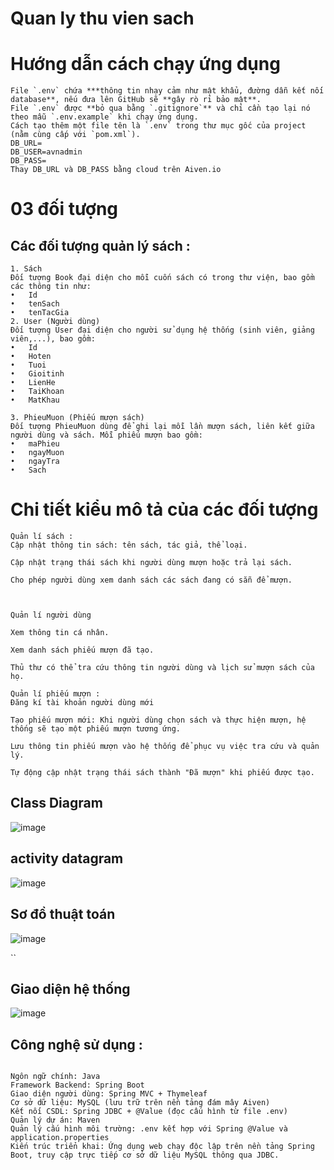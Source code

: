 # Quan ly thu vien sach 
# Hướng dẫn cách chạy ứng dụng
```
File `.env` chứa ***thông tin nhạy cảm như mật khẩu, đường dẫn kết nối database**, nếu đưa lên GitHub sẽ **gây rò rỉ bảo mật**.
File `.env` được **bỏ qua bằng `.gitignore`** và chỉ cần tạo lại nó theo mẫu `.env.example` khi chạy ứng dụng.
Cách tạo thêm một file tên là `.env` trong thư mục gốc của project (nằm cùng cấp với `pom.xml`).
DB_URL=
DB_USER=avnadmin
DB_PASS=
Thay DB_URL và DB_PASS bằng cloud trên Aiven.io
```


# 03 đối tượng


## Các đối tượng quản lý sách  : 
```
1. Sách
Đối tượng Book đại diện cho mỗi cuốn sách có trong thư viện, bao gồm các thông tin như:
•	Id 
•	tenSach
•	tenTacGia
2. User (Người dùng)
Đối tượng User đại diện cho người sử dụng hệ thống (sinh viên, giảng viên,...), bao gồm:
•	Id 
•	Hoten
•	Tuoi
•	Gioitinh
•	LienHe
•	TaiKhoan
•	MatKhau

3. PhieuMuon (Phiếu mượn sách)
Đối tượng PhieuMuon dùng để ghi lại mỗi lần mượn sách, liên kết giữa người dùng và sách. Mỗi phiếu mượn bao gồm:
•	maPhieu
•	ngayMuon
•	ngayTra
•	Sach 

```
# Chi tiết kiểu mô tả của các đối tượng
```
Quản lí sách : 
Cập nhật thông tin sách: tên sách, tác giả, thể loại.

Cập nhật trạng thái sách khi người dùng mượn hoặc trả lại sách.

Cho phép người dùng xem danh sách các sách đang có sẵn để mượn.



Quản lí người dùng

Xem thông tin cá nhân.

Xem danh sách phiếu mượn đã tạo.

Thủ thư có thể tra cứu thông tin người dùng và lịch sử mượn sách của họ.

Quản lí phiếu mượn :
Đăng kí tài khoản người dùng mới

Tạo phiếu mượn mới: Khi người dùng chọn sách và thực hiện mượn, hệ thống sẽ tạo một phiếu mượn tương ứng.

Lưu thông tin phiếu mượn vào hệ thống để phục vụ việc tra cứu và quản lý.

Tự động cập nhật trạng thái sách thành "Đã mượn" khi phiếu được tạo.
```

## Class Diagram
![image](https://github.com/user-attachments/assets/4230702c-3deb-4d8d-847f-70bdb002ccbe)


## activity datagram 

![image](https://github.com/user-attachments/assets/517af5d5-7f59-4415-bba5-61a0efcdaaf9)

                 
## Sơ đồ thuật toán
![image](https://github.com/user-attachments/assets/d10beff7-8871-4a66-9715-d6c1ff3a5734)

``

 
## Giao diện hệ thống 
![image](https://github.com/user-attachments/assets/b15ac7ab-ace9-46c6-878b-807c38b5dc25)


## Công nghệ sử dụng : 
```

Ngôn ngữ chính: Java
Framework Backend: Spring Boot
Giao diện người dùng: Spring MVC + Thymeleaf
Cơ sở dữ liệu: MySQL (lưu trữ trên nền tảng đám mây Aiven)
Kết nối CSDL: Spring JDBC + @Value (đọc cấu hình từ file .env)
Quản lý dự án: Maven
Quản lý cấu hình môi trường: .env kết hợp với Spring @Value và application.properties
Kiến trúc triển khai: Ứng dụng web chạy độc lập trên nền tảng Spring Boot, truy cập trực tiếp cơ sở dữ liệu MySQL thông qua JDBC.
```


